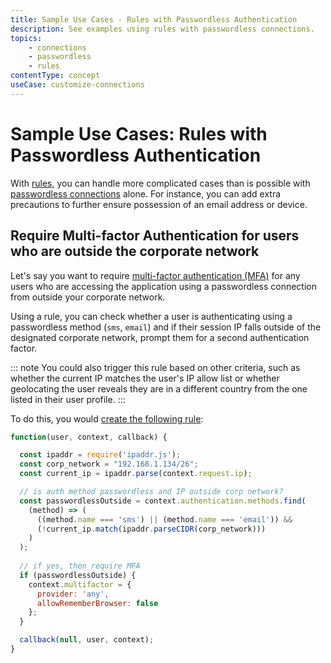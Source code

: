```yaml
---
title: Sample Use Cases - Rules with Passwordless Authentication
description: See examples using rules with passwordless connections.
topics:
    - connections
    - passwordless
    - rules
contentType: concept
useCase: customize-connections
---
```

# Sample Use Cases: Rules with Passwordless Authentication

With [rules](/rules), you can handle more complicated cases than is possible with [passwordless connections](/connections/passwordless) alone. For instance, you can add extra precautions to further ensure possession of an email address or device. 

## Require Multi-factor Authentication for users who are outside the corporate network

Let's say you want to require [multi-factor authentication (MFA)](/multifactor-authentication) for any users who are accessing the application using a passwordless connection from outside your corporate network. 

Using a rule, you can check whether a user is authenticating using a passwordless method (`sms`, `email`) and if their session IP falls outside of the designated corporate network, prompt them for a second authentication factor.

::: note
You could also trigger this rule based on other criteria, such as whether the current IP matches the user's IP allow list or whether geolocating the user reveals they are in a different country from the one listed in their user profile. 
:::

To do this, you would [create the following rule](/dashboard/guides/rules/create-rules):

```js
function(user, context, callback) {

  const ipaddr = require('ipaddr.js');
  const corp_network = "192.168.1.134/26";
  const current_ip = ipaddr.parse(context.request.ip);

  // is auth method passwordless and IP outside corp network?
  const passwordlessOutside = context.authentication.methods.find(
    (method) => (
      ((method.name === 'sms') || (method.name === 'email')) && 
      (!current_ip.match(ipaddr.parseCIDR(corp_network)))
    )
  );
 
  // if yes, then require MFA
  if (passwordlessOutside) {
    context.multifactor = {
      provider: 'any',
      allowRememberBrowser: false
    };
  }

  callback(null, user, context);
}
```